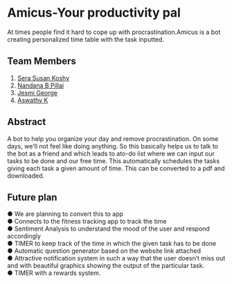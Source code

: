 # Amicus-Your productivity pal
   At times people find it hard to cope up with procrastination.Amicus is a bot creating personalized time table with the task inputted. 
   
 
## Team Members
1. [Sera Susan Koshy](https://github.com/serasusan)
2. [Nandana B Pillai](https://github.com/Nandanabpillai)
3. [Jesmi George](https://github.com/jesmigeorge)
4. [Aswathy K](https://github.com/aswathy5k)


## Abstract
A bot to help you organize your day and remove procrastination. On some days, we'll not feel like doing anything. So this basically helps us to talk to the bot as a
friend and which leads to ato-do list where we can input our tasks to be done and our free time. This automatically schedules the tasks giving each task a given amount of time. This can be converted to a pdf and downloaded.


## Future plan
● We are planning to convert this to app\
● Connects to the fitness tracking app to track the time\
● Sentiment Analysis to understand the mood of the user and respond accordingly\
● TIMER to keep track of the time in which the given task has to be done\
● Automatic question generator based on the website link attached\
● Attractive notification system in such a way that the user doesn’t miss out and with
  beautiful graphics showing the output of the particular task.\
● TIMER with a rewards system.

